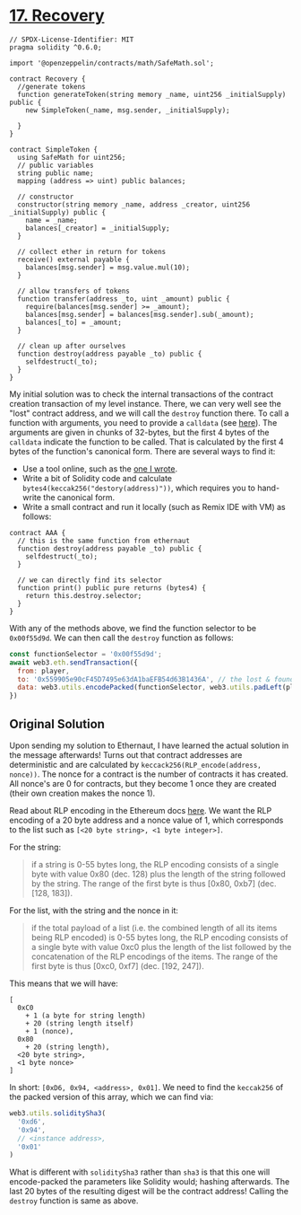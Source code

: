 # [17. Recovery](https://ethernaut.openzeppelin.com/level/0x0EB8e4771ABA41B70d0cb6770e04086E5aee5aB2)

```solidity
// SPDX-License-Identifier: MIT
pragma solidity ^0.6.0;

import '@openzeppelin/contracts/math/SafeMath.sol';

contract Recovery {
  //generate tokens
  function generateToken(string memory _name, uint256 _initialSupply) public {
    new SimpleToken(_name, msg.sender, _initialSupply);
  
  }
}

contract SimpleToken {
  using SafeMath for uint256;
  // public variables
  string public name;
  mapping (address => uint) public balances;

  // constructor
  constructor(string memory _name, address _creator, uint256 _initialSupply) public {
    name = _name;
    balances[_creator] = _initialSupply;
  }

  // collect ether in return for tokens
  receive() external payable {
    balances[msg.sender] = msg.value.mul(10);
  }

  // allow transfers of tokens
  function transfer(address _to, uint _amount) public { 
    require(balances[msg.sender] >= _amount);
    balances[msg.sender] = balances[msg.sender].sub(_amount);
    balances[_to] = _amount;
  }

  // clean up after ourselves
  function destroy(address payable _to) public {
    selfdestruct(_to);
  }
}
```

My initial solution was to check the internal transactions of the contract creation transaction of my level instance. There, we can very well see the "lost" contract address, and we will call the `destroy` function there. To call a function with arguments, you need to provide a `calldata` (see [here](https://docs.soliditylang.org/en/latest/abi-spec.html#examples)). The arguments are given in chunks of 32-bytes, but the first 4 bytes of the `calldata` indicate the function to be called. That is calculated by the first 4 bytes of the function's canonical form. There are several ways to find it:

- Use a tool online, such as the [one I wrote](https://www.erhant.me/tools/ethertools).
- Write a bit of Solidity code and calculate `bytes4(keccak256("destory(address)"))`, which requires you to hand-write the canonical form.
- Write a small contract and run it locally (such as Remix IDE with VM) as follows:

```solidity
contract AAA { 
  // this is the same function from ethernaut
  function destroy(address payable _to) public {
    selfdestruct(_to);
  }

  // we can directly find its selector
  function print() public pure returns (bytes4) {
    return this.destroy.selector;
  }
}
```

With any of the methods above, we find the function selector to be `0x00f55d9d`. We can then call the `destroy` function as follows:

```js
const functionSelector = '0x00f55d9d';
await web3.eth.sendTransaction({
  from: player,
  to: '0x559905e90cF45D7495e63dA1baEFB54d63B1436A', // the lost & found address
  data: web3.utils.encodePacked(functionSelector, web3.utils.padLeft(player, 64))
})
```

## Original Solution

Upon sending my solution to Ethernaut, I have learned the actual solution in the message afterwards! Turns out that contract addresses are deterministic and are calculated by `keccack256(RLP_encode(address, nonce))`. The nonce for a contract is the number of contracts it has created. All nonce's are 0 for contracts, but they become 1 once they are created (their own creation makes the nonce 1).

Read about RLP encoding in the Ethereum docs [here](https://ethereum.org/en/developers/docs/data-structures-and-encoding/rlp). We want the RLP encoding of a 20 byte address and a nonce value of 1, which corresponds to the list such as `[<20 byte string>, <1 byte integer>]`.

For the string:

> if a string is 0-55 bytes long, the RLP encoding consists of a single byte with value 0x80 (dec. 128) plus the length of the string followed by the string. The range of the first byte is thus [0x80, 0xb7] (dec. [128, 183]).

For the list, with the string and the nonce in it:

> if the total payload of a list (i.e. the combined length of all its items being RLP encoded) is 0-55 bytes long, the RLP encoding consists of a single byte with value 0xc0 plus the length of the list followed by the concatenation of the RLP encodings of the items. The range of the first byte is thus [0xc0, 0xf7] (dec. [192, 247]).

This means that we will have:

```text
[
  0xC0
    + 1 (a byte for string length) 
    + 20 (string length itself) 
    + 1 (nonce), 
  0x80
    + 20 (string length),
  <20 byte string>,
  <1 byte nonce>
]
```

In short: `[0xD6, 0x94, <address>, 0x01]`. We need to find the `keccak256` of the packed version of this array, which we can find via:

```js
web3.utils.soliditySha3(
  '0xd6',
  '0x94',
  // <instance address>,
  '0x01'
)
```

What is different with `soliditySha3` rather than `sha3` is that this one will encode-packed the parameters like Solidity would; hashing afterwards. The last 20 bytes of the resulting digest will be the contract address! Calling the `destroy` function is same as above.
